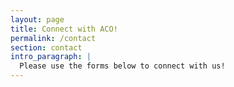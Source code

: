```yaml
---
layout: page
title: Connect with ACO!
permalink: /contact
section: contact
intro_paragraph: |
  Please use the forms below to connect with us!
---
```

